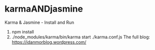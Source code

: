 # karmaANDjasmine
Karma &amp; Jasmine - Install and Run

1. npm install
2. ./node_modules/karma/bin/karma start ./karma.conf.js
The full blog: https://idanmorblog.wordpress.com/
